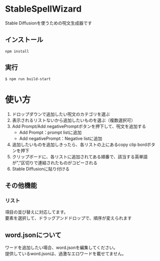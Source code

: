 # StableSpellWizard
Stable Diffusionを使うための呪文生成器です

## インストール
```
npm install
```

## 実行
```
$ npm run build-start
```

# 使い方
1. ドロップダウンで追加したい呪文のカテゴリを選ぶ
2. 表示されるリストないから追加したいものを選ぶ（複数選択可）
3. Add Prompt/Add negativePromptボタンを押下して、呪文を追加する
    - Add Prompt：prompt listに追加
    - Add negativePrompt：Negative listに追加
4. 追加したいものを追加しきったら、各リストの上にあるcopy clip bordボタンを押下
5. クリップボードに、各リストに追加されてある順番で、該当する英単語が","区切りで連結されたものがコピーされる
6. Stable Diffusionに貼り付ける

## その他機能

### リスト
項目の並び替えに対応してます。  
要素を選択して、ドラッグアンドドロップで、順序が変えられます

## word.jsonについて
ワードを追加したい場合、word.jsonを編集してください。  
提供しているword.jsonは、過激なエロワードを載せてません。  

